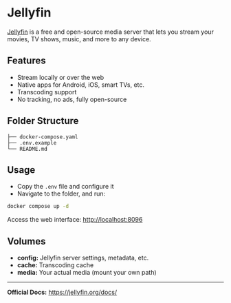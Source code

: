 # Jellyfin

[Jellyfin](https://jellyfin.org) is a free and open-source media server that lets you stream your movies, TV shows, music, and more to any device.

## Features

- Stream locally or over the web
- Native apps for Android, iOS, smart TVs, etc.
- Transcoding support
- No tracking, no ads, fully open-source

## Folder Structure

```plaintext
├── docker-compose.yaml
├── .env.example
└── README.md
```

## Usage

- Copy the `.env` file and configure it
- Navigate to the folder, and run:

```bash
docker compose up -d
```

Access the web interface: <http://localhost:8096>

## Volumes

- **config:** Jellyfin server settings, metadata, etc.
- **cache:** Transcoding cache
- **media:** Your actual media (mount your own path)

---

**Official Docs:** <https://jellyfin.org/docs/>
